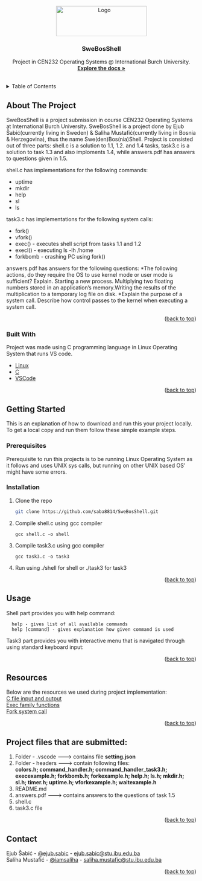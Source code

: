<div id="top"></div>

<!-- PROJECT SHIELDS -->



<!-- PROJECT LOGO -->
<br />
<div align="center">
  <a href="https://github.com/saba8814/SweBosShell/">
    <img src="https://www.guninetwork.org/files/logo_22.png" alt="Logo" width="240" height="80">
  </a>

  <h3 align="center">SweBosShell</h3>
  <p align="center">
    Project in CEN232 Operating Systems @ International Burch University.
    <br />
    <a href="https://github.com/saba8814/SweBosShell"><strong>Explore the docs »</strong></a>
    <br />
    <br />
  </p>
</div>



<!-- TABLE OF CONTENTS -->
<details>
  <summary>Table of Contents</summary>
  <ol>
    <li>
      <a href="#about-the-project">About The Project</a>
      <ul>
        <li><a href="#built-with">Built With</a></li>
      </ul>
    </li>
    <li>
      <a href="#getting-started">Getting Started</a>
      <ul>
        <li><a href="#prerequisites">Prerequisites</a></li>
        <li><a href="#installation">Installation</a></li>
      </ul>
    </li>
    <li><a href="#usage">Usage</a></li>
    <li><a href="#contact">Contact</a></li>
  </ol>
</details>



<!-- ABOUT THE PROJECT -->
## About The Project

SweBosShell is a project submission in course CEN232 Operating Systems at International Burch University. SweBosShell is a project done by Ejub Šabić(currently living in Sweden) & Saliha Mustafić(currently living in Bosnia & Herzegovina), thus the name Swe(den)Bos(nia)Shell. Project is consisted out of three parts: shell.c is a solution to 1.1, 1.2. and 1.4 tasks, task3.c is a solution to task 1.3 and also imploments 1.4, while answers.pdf has answers to questions given in 1.5.

shell.c has implementations for the following commands:
* uptime
* mkdir
* help
* sl
* ls

task3.c has implementations for the following system calls:
* fork()
* vfork()
* exec() - executes shell script from tasks 1.1 and 1.2
* execl() - executing ls -lh /home
* forkbomb - crashing PC using fork()

answers.pdf has answers for the following questions:
*The following actions, do they require the OS to use kernel mode or user mode is sufficient? Explain. Starting a new process. Multiplying two floating numbers stored in an application’s memory.Writing the results of the multiplication to a temporary log file on disk.
*Explain the purpose of a system call. Describe how control passes to the kernel when executing a system call.

 
<p align="right">(<a href="#top">back to top</a>)</p>



### Built With

Project was made using C programming language in Linux Operating System that runs VS code.

* [Linux](https://www.linux.org/)
* [C](https://www.cprogramming.com/)
* [VSCode](https://code.visualstudio.com/)


<p align="right">(<a href="#top">back to top</a>)</p>



<!-- GETTING STARTED -->
## Getting Started

This is an explanation of how to download and run this your project locally.
To get a local copy and run them follow these simple example steps.

### Prerequisites

Prerequisite to run this projects is to be running Linux Operating System as it follows and uses UNIX sys calls, but running on other UNIX based OS' might have some errors.


### Installation

1. Clone the repo
   ```sh
   git clone https://github.com/saba8814/SweBosShell.git
   ```
2. Compile shell.c using gcc compiler
   ```
   gcc shell.c -o shell
   ```
3. Compile task3.c using gcc compiler
   ```
   gcc task3.c -o task3
   ```
4. Run using ./shell for shell or ./task3 for task3


<p align="right">(<a href="#top">back to top</a>)</p>



<!-- USAGE EXAMPLES -->
## Usage

Shell part provides you with help command:
 ```
   help - gives list of all available commands
   help [command] - gives explanation how given command is used
 ```
Task3 part provides you with interactive menu that is navigated through using standard keyboard input:



<p align="right">(<a href="#top">back to top</a>)</p>

<!-- RESOURCES -->
## Resources 

Below are the resources we used during project implementation: 
<br />
<a href="https://www.programiz.com/c-programming/c-file-input-output">C file input and output</a>
<br />
<a href="https://www.geeksforgeeks.org/exec-family-of-functions-in-c/">Exec family functions</a>
<br />
<a href="https://www.geeksforgeeks.org/fork-system-call/">Fork system call</a>


<p align="right">(<a href="#top">back to top</a>)</p>


<!-- FILES -->
## Project files that are submitted:

1. Folder - .vscode ---> contains file  <b> setting.json </b>
2. Folder - headers ---> contain following files:<br />
<b>colors.h; command_handler.h; command_handler_task3.h; execexample.h; forkbomb.h; forkexample.h; help.h; ls.h; mkdir.h; sl.h; timer.h; uptime.h; vforkexample.h; waitexample.h </b> <br />
3. README.md <br />
4. answers.pdf ---> contains answers to the questions of task 1.5 <br />
5. shell.c <br />
6. task3.c file 


<p align="right">(<a href="#top">back to top</a>)</p>


<!-- CONTACT -->
## Contact

Ejub Šabić - [@ejub.sabic](https://instagram.com/ejub.sabic) - ejub.sabic@stu.ibu.edu.ba 
<br>
Saliha Mustafić - [@iamsaliha](https://instagram.com/iamsaliha) - saliha.mustafic@stu.ibu.edu.ba


<p align="right">(<a href="#top">back to top</a>)</p>




<!-- MARKDOWN LINKS & IMAGES -->
<!-- https://www.markdownguide.org/basic-syntax/#reference-style-links -->
[contributors-shield]: https://img.shields.io/github/contributors/othneildrew/Best-README-Template.svg?style=for-the-badge
[contributors-url]: https://github.com/othneildrew/Best-README-Template/graphs/contributors
[forks-shield]: https://img.shields.io/github/forks/othneildrew/Best-README-Template.svg?style=for-the-badge
[forks-url]: https://github.com/othneildrew/Best-README-Template/network/members
[stars-shield]: https://img.shields.io/github/stars/othneildrew/Best-README-Template.svg?style=for-the-badge
[stars-url]: https://github.com/othneildrew/Best-README-Template/stargazers
[issues-shield]: https://img.shields.io/github/issues/othneildrew/Best-README-Template.svg?style=for-the-badge
[issues-url]: https://github.com/othneildrew/Best-README-Template/issues
[license-shield]: https://img.shields.io/github/license/othneildrew/Best-README-Template.svg?style=for-the-badge
[license-url]: https://github.com/othneildrew/Best-README-Template/blob/master/LICENSE.txt
[linkedin-shield]: https://img.shields.io/badge/-LinkedIn-black.svg?style=for-the-badge&logo=linkedin&colorB=555
[linkedin-url]: https://linkedin.com/in/othneildrew
[product-screenshot]: images/screenshot.png
